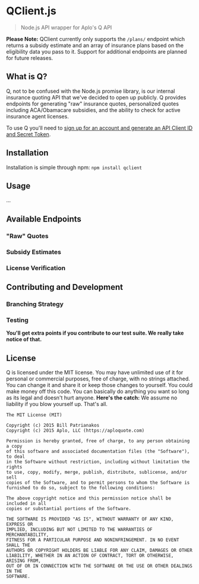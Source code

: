 # QClient.js

> Node.js API wrapper for Aplo's Q API

__Please Note:__ QClient currently only supports the `/plans/` endpoint which returns a subsidy estimate and an array of insurance plans based on the eligibility data you pass to it. Support for additional endpoints are planned for future releases.

## What is Q?

Q, not to be confused with the Node.js promise library, is our internal insurance quoting API that we've decided to open up publicly. Q provides endpoints for generating "raw" insurance quotes, personalized quotes including ACA/Obamacare subsidies, and the ability to check for active insurance agent licenses.

To use Q you'll need to [sign up for an account and generate an API Client ID and Secret Token](https://q.aploquote.com).

## Installation

Installation is simple through npm: `npm install qclient`

## Usage

...

## Available Endpoints

### "Raw" Quotes

### Subsidy Estimates

### License Verification

## Contributing and Development

### Branching Strategy

### Testing

__You'll get extra points if you contribute to our test suite. We really take notice of that.__

## License

Q is licensed under the MIT license. You may have unlimited use of it for personal or commercial purposes, free of charge, with no strings attached. You can change it and share it or keep those changes to yourself. You could make money off this code. You can basically do anything you want so long as its legal and doesn't hurt anyone. __Here's the catch:__ We assume no liability if you blow yourself up. That's all.

```
The MIT License (MIT)

Copyright (c) 2015 Bill Patrianakos
Copyright (c) 2015 Aplo, LLC (https://aploquote.com)

Permission is hereby granted, free of charge, to any person obtaining a copy
of this software and associated documentation files (the "Software"), to deal
in the Software without restriction, including without limitation the rights
to use, copy, modify, merge, publish, distribute, sublicense, and/or sell
copies of the Software, and to permit persons to whom the Software is
furnished to do so, subject to the following conditions:

The above copyright notice and this permission notice shall be included in all
copies or substantial portions of the Software.

THE SOFTWARE IS PROVIDED "AS IS", WITHOUT WARRANTY OF ANY KIND, EXPRESS OR
IMPLIED, INCLUDING BUT NOT LIMITED TO THE WARRANTIES OF MERCHANTABILITY,
FITNESS FOR A PARTICULAR PURPOSE AND NONINFRINGEMENT. IN NO EVENT SHALL THE
AUTHORS OR COPYRIGHT HOLDERS BE LIABLE FOR ANY CLAIM, DAMAGES OR OTHER
LIABILITY, WHETHER IN AN ACTION OF CONTRACT, TORT OR OTHERWISE, ARISING FROM,
OUT OF OR IN CONNECTION WITH THE SOFTWARE OR THE USE OR OTHER DEALINGS IN THE
SOFTWARE.
```
